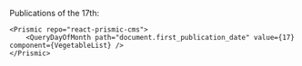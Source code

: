 Publications of the 17th:

    <Prismic repo="react-prismic-cms">
        <QueryDayOfMonth path="document.first_publication_date" value={17} component={VegetableList} />
    </Prismic>
